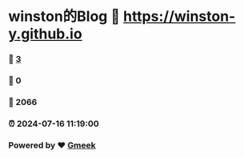 # winston的Blog :link: https://winston-y.github.io 
### :page_facing_up: [3](https://winston-y.github.io/tag.html) 
### :speech_balloon: 0 
### :hibiscus: 2066 
### :alarm_clock: 2024-07-16 11:19:00 
### Powered by :heart: [Gmeek](https://github.com/Meekdai/Gmeek)
